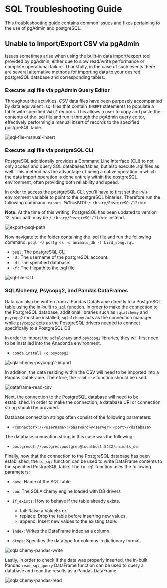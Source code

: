 # SQL Troubleshooting Guide

This troubleshooting guide contains common issues and fixes pertaining to the use of pgAdmin and postgreSQL.

## Unable to Import/Export CSV via pgAdmin

Issues sometimes arise when using the built-in data import/export tool provided by pgAdmin, either due to slow read/write performance or complete operational failure. Thankfully, in the case of such events there are several alternative methods for importing data to your desired postgreSQL database and corresponding tables.

### Execute .sql file via pgAdmin Query Editor

Throughout the activities, CSV data files have been purposely accompanied by data equivalent .sql files that contain `INSERT` statements to populate a table with specified `VALUE` records. This allows a user to copy and paste the contents of the .sql file and run it through the pgAdmin query editor, effectively performing a manual insert of records to the specified postgreSQL table.

![sql-file-manual-insert](Images/sql-file-manual-insert.png)

### Execute .sql file via postgreSQL CLI

PostgreSQL additionally provides a Command Line Interface (CLI) to not only access and query SQL databases/tables, but also execute .sql files as well. This method has the advantage of being a native operation in which the data import operation is done entirely within the postgreSQL environment, often providing both reliability and speed.

In order to access the postgreSQL CLI, you'll have to first set the `PATH` environment variable to point to the postgreSQL binaries. Therefore run the following command: `export PATH=$PATH:/Library/PostgreSQL/12/bin`.

**Note:** At the time of this writing, PostgreSQL has been updated to version 12, your path may be `/Library/PostgreSQL/11/bin` instead.

![export-psql-path](Images/export-psql-path.png)

Now navigate to the folder containing the .sql file and run the following command: `psql -U postgres -d animals_db -f bird_song.sql`.

* `psql`: The postgreSQL CLI
* `-U` : The username of the postgreSQL account.
* `-d` : The specified database.
* `-f` : The filepath to the .sql file.

![sql-file-CLI](Images/sql-file-CLI.png)

### SQLAlchemy, Psycopg2, and Pandas DataFrames

Data can also be written from a Pandas DataFrame directly to a PostgreSQL table using the in-built `to_sql` function. In order to make the connection to the PostgreSQL database, additional libraries such as `sqlalchemy` and `psycopg2` must be installed; `sqlalchemy` acts as the connection manager while `psycopg2` acts as the PostgreSQL drivers needed to connect specifically to a PostgreSQL DB.

In order to import the `sqlalchemy` and `psycopg2` libraries, they will first need to be installed into the Anaconda environment.

* `conda install -c psycopg2`

![sqlalchemy-psycopg2-import](Images/sqlalchemy-psycopg2-import.png)

In addition, the data residing within the CSV will need to be imported into a Pandas DataFrame. Therefore, the `read_csv` function should be used.

![dataframe-read-csv](Images/dataframe-read-csv.png)

Next, the connection to the PostgreSQL database will need to be established. In order to make the connection, a database URI or connection string should be provided.

Database connection strings often consist of the following parameters:

* `<connector>://<username>:<password>@<server>:<port>/<database>`

The database connection string in this case was the following:

* `postgresql://postgres:postgres@localhost:5432/animals_db`

Finally, now that the connection to the PostgreSQL database has been established, the `to_sql` function can be used to write DataFrame contents to the specified PostgreSQL table. The `to_sql` function uses the following parameters:

* `name`: Name of the SQL table
* `con`: The SQLAlchemy engine loaded with DB drivers
* `if_exists`: How to behave if the table already exists.
  
  * fail: Raise a ValueError.
  * replace: Drop the table before inserting new values.
  * append: Insert new values to the existing table.
  
* `index`: Writes the DataFrame index as a column.
* `dtype`: Specifies the datatype for columns in dictionary format.

![sqlalchemy-pandas-write](Images/sqlalchemy-pandas-write.png)

Lastly, in order to check if the data was properly inserted, the in-built Pandas `read_sql_query` DataFrame function can be used to query a database and read the results as a Pandas DataFrame.

![sqlalchemy-pandas-read](Images/sqlalchemy-pandas-read.png)
